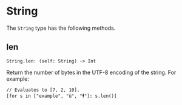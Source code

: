 # String

The `String` type has the following methods.

## len

    String.len: (self: String) -> Int

Return the number of bytes in the <abbr>UTF-8</abbr> encoding of the string.
For example:

```rcl
// Evaluates to [7, 2, 10].
[for s in ["example", "ü", "🕴︎︎"]: s.len()]
```
